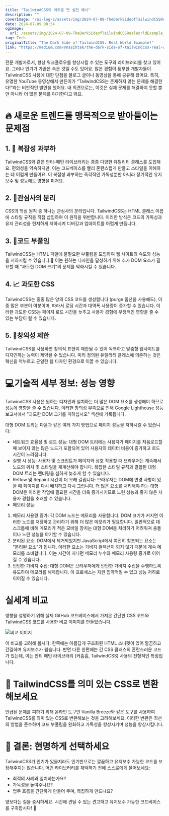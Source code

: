 ```yaml
---
title: "TailwindCSS의 어두운 면 실전 예시"
description: ""
coverImage: "/ui-log-2/assets/img/2024-07-09-TheDarkSideofTailwindCSSRealWorldExample_0.png"
date: 2024-07-09 08:54
ogImage:
  url: /assets/img/2024-07-09-TheDarkSideofTailwindCSSRealWorldExample_0.png
tag: Tech
originalTitle: "The Dark Side of TailwindCSS: Real World Example!"
link: "https://medium.com/@masihtak/the-dark-side-of-tailwindcss-real-world-example-249b1064b89c"
---
```


전문 개발자로서, 항상 워크플로우를 향상시킬 수 있는 도구와 라이브러리를 찾고 있어요. 그러나 인기가 가끔은 속은 것일 수도 있어요. 많은 경험이 풍부한 개발자들이 TailwindCSS 사용에 대한 단점을 블로그 글이나 동영상을 통해 공유해 왔어요. 특히, 유명한 YouTube 동영상에서 만든이가 “TailwindCSS는 존재하지 않는 문제를 해결한다!”라는 비판적인 발언을 했어요. 내 의견으로는, 이것은 실제 문제를 해결하지 못할 뿐만 아니라 더 많은 문제를 야기한다고 봐요.

# 🔥 새로운 트렌드를 맹목적으로 받아들이는 문제점

## 1. 🤯 복잡성 과부하

TailwindCSS와 같은 안티-패턴 라이브러리는 종종 다양한 유틸리티 클래스를 도입해요. 편의성을 약속하지만, 이는 코드베이스를 빨리 혼란스럽게 만들고 스타일을 이해하는 데 어렵게 만들어요. 이 복잡성 과부하는 즉각적인 가독성뿐만 아니라 장기적인 유지보수 및 성능에도 영향을 미쳐요.

<!-- ui-log 수평형 -->

<ins class="adsbygoogle"
  style="display:block"
  data-ad-client="ca-pub-4877378276818686"
  data-ad-slot="9743150776"
  data-ad-format="auto"
  data-full-width-responsive="true"></ins>

  <script>
  (adsbygoogle = window.adsbygoogle || []).push({});
  </script>

## 2. 🚨관심사의 분리

CSS의 핵심 원칙 중 하나는 관심사의 분리입니다. TailwindCSS는 HTML 클래스 이름에 스타일 규칙을 직접 삽입하여 이 원칙을 위반합니다. 이러한 방식은 코드의 가독성과 유지 관리성을 현저하게 저하시켜 디버깅과 업데이트를 어렵게 만듭니다.

## 3. 🤢코드 부풀임

TailwindCSS는 HTML 파일에 불필요한 부풀림을 도입하여 웹 사이트의 속도와 성능을 저하시킬 수 있습니다.🐌
이는 원하는 디자인을 달성하기 위해 추가 DOM 요소가 필요할 때 "과도한 DOM 크기"의 문제를 악화시킬 수 있습니다.

<!-- ui-log 수평형 -->

<ins class="adsbygoogle"
  style="display:block"
  data-ad-client="ca-pub-4877378276818686"
  data-ad-slot="9743150776"
  data-ad-format="auto"
  data-full-width-responsive="true"></ins>

  <script>
  (adsbygoogle = window.adsbygoogle || []).push({});
  </script>

## 4. 📈 과도한 CSS

TailwindCSS는 종종 많은 양의 CSS 코드를 생성합니다 (purge 옵션을 사용해도), 이 중 많은 부분이 여분이며, 따라서 로딩 시간과 대역폭 사용량이 증가할 수 있습니다. 이러한 과도한 CSS는 페이지 로드 시간을 늦추고 사용자 경험에 부정적인 영향을 줄 수 있는 부담이 될 수 있습니다.

## 5. 🎨창의성 제한

TailwindCSS를 사용하면 창의적 표현이 제한될 수 있어 독특하고 맞춤형 웹사이트를 디자인하는 능력이 제약될 수 있습니다. 미리 정의된 유틸리티 클래스에 의존하는 것은 혁신을 억누르고 균일한 웹 디자인 환경으로 이끌 수 있습니다.

<!-- ui-log 수평형 -->

<ins class="adsbygoogle"
  style="display:block"
  data-ad-client="ca-pub-4877378276818686"
  data-ad-slot="9743150776"
  data-ad-format="auto"
  data-full-width-responsive="true"></ins>

  <script>
  (adsbygoogle = window.adsbygoogle || []).push({});
  </script>

# 💻기술적 세부 정보: 성능 영향

TailwindCSS 사용은 원하는 디자인과 일치하는 더 많은 DOM 요소를 생성해야 하므로 성능에 영향을 줄 수 있습니다. 이러한 창의성 부족으로 인해 Google Lighthouse 성능 보고서에서 "과도한 DOM 크기를 피하십시오" 섹션에 기록됩니다.

대형 DOM 트리는 다음과 같은 여러 가지 방법으로 페이지 성능을 저하시킬 수 있습니다:

- 네트워크 효율성 및 로드 성능:
  대형 DOM 트리에는 사용자가 페이지를 처음로드할 때 보이지 않는 많은 노드가 포함되어 있어 사용자의 데이터 비용이 증가하고 로드 시간이 느려집니다.
- 실행 시 성능:
  사용자 및 스크립트가 페이지와 상호 작용할 때 브라우저는 계속해서 노드의 위치 및 스타일을 재계산해야 합니다. 복잡한 스타일 규칙과 결합된 대형 DOM 트리는 렌더링을 심하게 늦추게 할 수 있습니다.
- Reflow 및 Repaint 시간이 더 오래 걸립니다:
  브라우저는 DOM에 변경 사항이 있을 때 페이지를 다시 배치하고 다시 그립니다. 더 많은 요소를 처리해야 하는 대형 DOM은 이러한 작업에 필요한 시간을 더욱 증가시키므로 느린 성능과 좋지 않은 사용자 경험을 초래할 수 있습니다.
- 메모리 성능:

1. 메모리 사용량 증가: 각 DOM 노드는 메모리를 사용합니다. DOM 크기가 커지면 이러한 노드를 저장하고 관리하기 위해 더 많은 메모리가 필요합니다. 일반적으로 데스크톱에 비해 메모리가 적은 모바일 장치는 대형 DOM을 처리하기 어려워져 충돌이나 느린 성능을 야기할 수 있습니다.
2. 분리된 요소: DOM에서 제거되었지만 JavaScript에서 여전히 참조되는 요소는 "분리된 요소"가 됩니다. 이러한 요소는 가비지 컬렉션이 되지 않기 때문에 계속 메모리를 소비합니다. 이는 시간이 지나면 메모리 누수와 메모리 사용량 증가로 이어질 수 있습니다.
3. 빈번한 가비지 수집: 대형 DOM은 브라우저에게 빈번한 가비지 수집을 수행하도록 유도하여 메모리를 해제합니다. 이 프로세스는 자원 집약적일 수 있고 성능 저하로 이어질 수 있습니다.

<!-- ui-log 수평형 -->

<ins class="adsbygoogle"
  style="display:block"
  data-ad-client="ca-pub-4877378276818686"
  data-ad-slot="9743150776"
  data-ad-format="auto"
  data-full-width-responsive="true"></ins>

  <script>
  (adsbygoogle = window.adsbygoogle || []).push({});
  </script>

# 실세계 비교

영향을 설명하기 위해 실제 GitHub 코드베이스에서 가져온 간단한 CSS 코드와 TailwindCSS 코드를 사용한 비교 이미지를 만들었습니다.

![비교 이미지](/ui-log-2/assets/img/2024-07-09-TheDarkSideofTailwindCSSRealWorldExample_0.png)

이 비교를 고려해 봅시다: 한쪽에는 아름답게 구조화된 HTML 스니펫이 있어 깔끔하고 간결하며 유지보수가 쉽습니다. 반면 다른 한편에는 긴 CSS 클래스의 혼란스러운 코드가 있는데, 이는 안티 패턴 라이브러리 (커흠흠, TailwindCSS) 사용의 전형적인 특징입니다.

<!-- ui-log 수평형 -->

<ins class="adsbygoogle"
  style="display:block"
  data-ad-client="ca-pub-4877378276818686"
  data-ad-slot="9743150776"
  data-ad-format="auto"
  data-full-width-responsive="true"></ins>

  <script>
  (adsbygoogle = window.adsbygoogle || []).push({});
  </script>

# 🔄 TailwindCSS를 의미 있는 CSS로 변환해보세요

언급된 문제를 피하기 위해 온라인 도구인 Vanilla Breeze와 같은 도구를 사용하여 TailwindCSS를 의미 있는 CSS로 변환해보는 것을 고려해보세요. 이러한 변환은 최선의 방법을 준수하며 코드 부풀림을 완화하고 가독성을 향상시키며 성능을 향상시킵니다.

# 🌟 결론: 현명하게 선택하세요

TailwindCSS가 인기가 있을지라도 인기만으로는 깔끔하고 유지보수 가능한 코드를 보장해주지는 않습니다. 어떤 라이브러리를 채택하기 전에 스스로에게 물어보세요:

<!-- ui-log 수평형 -->

<ins class="adsbygoogle"
  style="display:block"
  data-ad-client="ca-pub-4877378276818686"
  data-ad-slot="9743150776"
  data-ad-format="auto"
  data-full-width-responsive="true"></ins>

  <script>
  (adsbygoogle = window.adsbygoogle || []).push({});
  </script>

- 최적의 사례와 일치하는가요?
- 가독성을 높여주나요?
- 업무 흐름을 간단하게 만들어 주며, 복잡하게 만드나요?

양보다는 질을 중시하세요. 시간에 견딜 수 있는 견고하고 유지보수 가능한 코드베이스를 구축합시다! 💪
